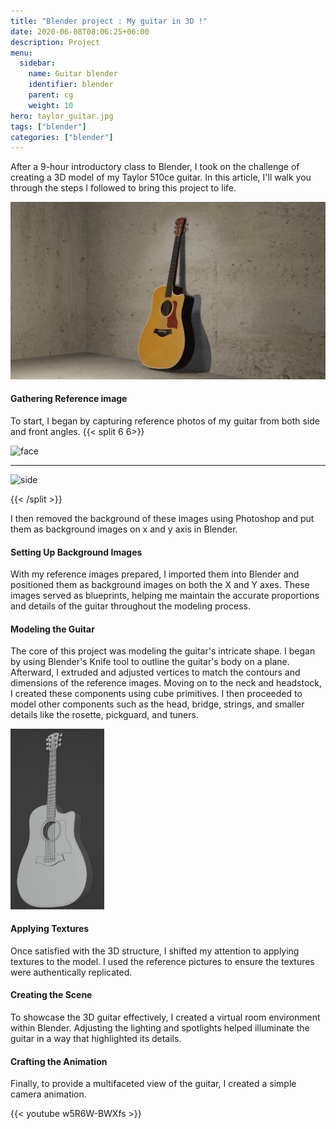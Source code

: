 ```yaml
---
title: "Blender project : My guitar in 3D !"
date: 2020-06-08T08:06:25+06:00
description: Project
menu:
  sidebar:
    name: Guitar blender
    identifier: blender
    parent: cg
    weight: 10
hero: taylor_guitar.jpg
tags: ["blender"]
categories: ["blender"]
---
```


After a 9-hour introductory class to Blender, I took on the challenge of creating a 3D model of my Taylor 510ce guitar. In this article, I'll walk you through the steps I followed to bring this project to life.

![Rendered image](/posts/cg/blender-project/taylor_guitar.png)

#### Gathering Reference image
To start, I began by capturing reference photos of my guitar from both side and front angles. 
{{< split 6 6>}}

<img src="/posts/cg/blender-project/face_guitar.png" alt="face" height="500">


---

<img src="/posts/cg/blender-project/side_guitar.png" alt="side" height="500">


{{< /split >}}

I then removed the background of these images using Photoshop and put them as background images on x and y axis in Blender.




#### Setting Up Background Images
With my reference images prepared, I imported them into Blender and positioned them as background images on both the X and Y axes. These images served as blueprints, helping me maintain the accurate proportions and details of the guitar throughout the modeling process.

#### Modeling the Guitar
The core of this project was modeling the guitar's intricate shape. I began by using Blender's Knife tool to outline the guitar's body on a plane. Afterward, I extruded and adjusted vertices to match the contours and dimensions of the reference images.
Moving on to the neck and headstock, I created these components using cube primitives.
I then proceeded to model other components such as the head, bridge, strings, and smaller details like the rosette, pickguard, and tuners.

<img src="/posts/cg/blender-project/guitar_shape.png" alt="shape" width="150">


#### Applying Textures
Once satisfied with the 3D structure, I shifted my attention to applying textures to the model. I used the reference pictures to ensure the textures were authentically replicated. 


#### Creating the Scene
To showcase the 3D guitar effectively, I created a virtual room environment within Blender. Adjusting the lighting and spotlights helped illuminate the guitar in a way that highlighted its details.

#### Crafting the Animation
Finally, to provide a multifaceted view of the guitar, I created a simple camera animation. 




{{< youtube w5R6W-BWXfs >}}

